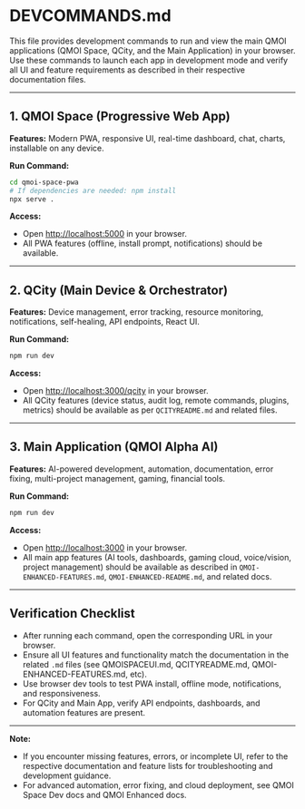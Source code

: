 # DEVCOMMANDS.md

This file provides development commands to run and view the main QMOI applications (QMOI Space, QCity, and the Main Application) in your browser. Use these commands to launch each app in development mode and verify all UI and feature requirements as described in their respective documentation files.

---

## 1. QMOI Space (Progressive Web App)

**Features:** Modern PWA, responsive UI, real-time dashboard, chat, charts, installable on any device.

**Run Command:**

```bash
cd qmoi-space-pwa
# If dependencies are needed: npm install
npx serve .
```

**Access:**

- Open [http://localhost:5000](http://localhost:5000) in your browser.
- All PWA features (offline, install prompt, notifications) should be available.

---

## 2. QCity (Main Device & Orchestrator)

**Features:** Device management, error tracking, resource monitoring, notifications, self-healing, API endpoints, React UI.

**Run Command:**

```bash
npm run dev
```

**Access:**

- Open [http://localhost:3000/qcity](http://localhost:3000/qcity) in your browser.
- All QCity features (device status, audit log, remote commands, plugins, metrics) should be available as per `QCITYREADME.md` and related files.

---

## 3. Main Application (QMOI Alpha AI)

**Features:** AI-powered development, automation, documentation, error fixing, multi-project management, gaming, financial tools.

**Run Command:**

```bash
npm run dev
```

**Access:**

- Open [http://localhost:3000](http://localhost:3000) in your browser.
- All main app features (AI tools, dashboards, gaming cloud, voice/vision, project management) should be available as described in `QMOI-ENHANCED-FEATURES.md`, `QMOI-ENHANCED-README.md`, and related docs.

---

## Verification Checklist

- After running each command, open the corresponding URL in your browser.
- Ensure all UI features and functionality match the documentation in the related `.md` files (see QMOISPACEUI.md, QCITYREADME.md, QMOI-ENHANCED-FEATURES.md, etc).
- Use browser dev tools to test PWA install, offline mode, notifications, and responsiveness.
- For QCity and Main App, verify API endpoints, dashboards, and automation features are present.

---

**Note:**

- If you encounter missing features, errors, or incomplete UI, refer to the respective documentation and feature lists for troubleshooting and development guidance.
- For advanced automation, error fixing, and cloud deployment, see QMOI Space Dev docs and QMOI Enhanced docs.
